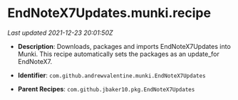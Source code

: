 # EndNoteX7Updates.munki.recipe

_Last updated 2021-12-23 20:01:50Z_

- **Description**: Downloads, packages and imports EndNoteX7Updates into Munki. This recipe automatically sets the packages as an update_for EndNoteX7.

- **Identifier**: `com.github.andrewvalentine.munki.EndNoteX7Updates`

- **Parent Recipes**: `com.github.jbaker10.pkg.EndNoteX7Updates`
